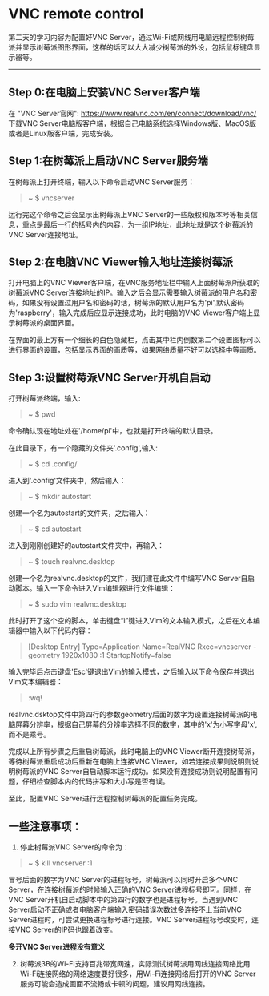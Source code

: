 # VNC remote control

第二天的学习内容为配置好VNC Server，通过Wi-Fi或网线用电脑远程控制树莓派并显示树莓派图形界面，这样的话可以大大减少树莓派的外设，包括鼠标键盘显示器等。
***
## Step 0:在电脑上安装VNC Server客户端
在 "VNC Server官网": https://www.realvnc.com/en/connect/download/vnc/   下载VNC Server电脑版客户端，根据自己电脑系统选择Windows版、MacOS版或者是Linux版客户端，完成安装。

## Step 1:在树莓派上启动VNC Server服务端
在树莓派上打开终端，输入以下命令启动VNC Server服务：
>~ $ vncserver

运行完这个命令之后会显示出树莓派上VNC Server的一些版权和版本号等相关信息，重点是最后一行的括号内的内容，为一组IP地址，此地址就是这个树莓派的VNC Server连接地址。

## Step 2:在电脑VNC Viewer输入地址连接树莓派
打开电脑上的VNC Viewer客户端，在VNC服务地址栏中输入上面树莓派所获取的树莓派VNC Server连接地址的IP。输入之后会显示需要输入树莓派的用户名和密码，如果没有设置过用户名和密码的话，树莓派的默认用户名为'pi',默认密码为'raspberry'，输入完成后应显示连接成功，此时电脑的VNC Viewer客户端上显示树莓派的桌面界面。

在界面的最上方有一个细长的白色隐藏栏，点击其中栏内倒数第二个设置图标可以进行界面的设置，包括显示界面的画质等，如果网络质量不好可以选择中等画质。

## Step 3:设置树莓派VNC Server开机自启动

打开树莓派终端，输入:
>~ $ pwd

命令确认现在地址处在'/home/pi'中，也就是打开终端的默认目录。

在此目录下，有一个隐藏的文件夹'.config',输入:
>~ $ cd .config/

进入到'.config'文件夹中，然后输入：
>~ $ mkdir autostart

创建一个名为autostart的文件夹，之后输入：
>~ $ cd autostart

进入到刚刚创建好的autostart文件夹中，再输入：
>~ $ touch realvnc.desktop

创建一个名为realvnc.desktop的文件，我们建在此文件中编写VNC Server自启动脚本。输入一下命令进入Vim编辑器进行文件编辑：
>~ $ sudo vim realvnc.desktop

此时打开了这个空的脚本，单击键盘“i”键进入Vim的文本输入模式，之后在文本编辑器中输入以下代码内容：
>[Desktop Entry]
>Type=Application
>Name=RealVNC
>Rxec=vncserver -geometry 1920x1080 :1
>StartopNotify=false

输入完毕后点击键盘'Esc'键退出Vim的输入模式，之后输入以下命令保存并退出Vim文本编辑器：
>:wq!

realvnc.dsktop文件中第四行的参数geometry后面的数字为设置连接树莓派的电脑屏幕分辨率，根据自己屏幕的分辨率选择不同的数字，其中的'x'为小写字母'x',而不是乘号。

完成以上所有步骤之后重启树莓派，此时电脑上的VNC Viewer断开连接树莓派，等待树莓派重启成功后重新在电脑上连接VNC Viewer，如若连接成果则说明则说明树莓派的VNC Server自启动脚本运行成功。如果没有连接成功则说明配置有问题，仔细检查脚本内的代码拼写和大小写是否有误。

至此，配置VNC Server进行远程控制树莓派的配置任务完成。

## 一些注意事项：
1. 停止树莓派VNC Server的命令为：
>~ $ kill vncserver :1

冒号后面的数字为VNC Server的进程标号，树莓派可以同时开启多个VNC Server，在连接树莓派的时候输入正确的VNC Server进程标号即可。同样，在VNC Server开机自启动脚本中的第四行的数字也是进程标号。当遇到VNC Server启动不正确或者电脑客户端输入密码错误次数过多连接不上当前VNC Server进程时，可尝试更换进程标号进行连接。VNC Server进程标号改变时，连接VNC Server的IP码也跟着改变。

**多开VNC Server进程没有意义**

2. 树莓派3B的Wi-Fi支持百兆带宽网速，实际测试树莓派用网线连接网络比用Wi-Fi连接网络的网络速度要好很多，用Wi-Fi连接网络后打开的VNC Server服务可能会造成画面不流畅或卡顿的问题，建议用网线连接。
